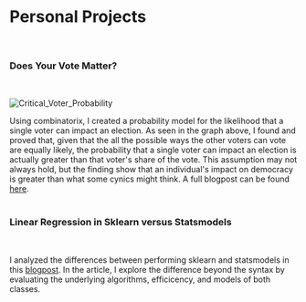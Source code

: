 # Personal Projects
<br>

### Does Your Vote Matter?
<br>

![Critical_Voter_Probability](https://hareesrinivasan.github.io/images/Critical_Voter_Probability.jpg)
<br>

Using combinatorix, I created a probability model for the likelihood that a single voter can impact an election. As seen in the graph above, I found and proved that, given that the all the possible ways the other voters can vote are equally likely, the probability that a single voter can impact an election is actually greater than that voter's share of the vote. This assumption may not always hold, but the finding show that an individual's impact on democracy is greater than what some cynics might think. A full blogpost can be found [here](https://medium.com/@hsrinivasan2/linear-regression-in-scikit-learn-vs-statsmodels-568b60792991).
<br>
<br>

### Linear Regression in Sklearn versus Statsmodels
<br>

I analyzed the differences between performing sklearn and statsmodels in this [blogpost](https://medium.com/@hsrinivasan2/does-your-vote-matter-ca47b631f036). In the article, I explore the difference beyond the syntax by evaluating the underlying algorithms, efficicency, and models of both classes.


